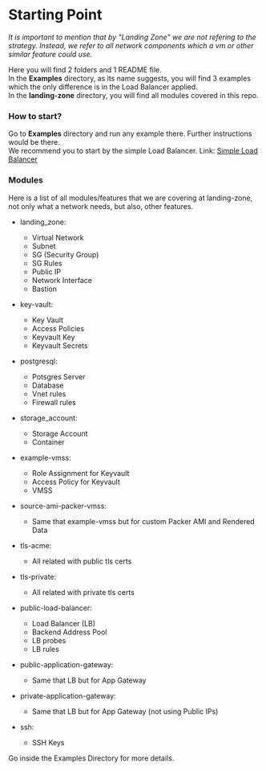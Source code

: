 # Starting Point
*It is important to mention that by "Landing Zone" we are not refering to the strategy. Instead, we refer to all network components which a vm or other similar feature could use.*

Here you will find 2 folders and 1 README file. \
In the **Examples** directory, as its name suggests, you will find 3 examples which the only difference is in the Load Balancer applied. \
In the **landing-zone** directory, you will find all modules covered in this repo.

### How to start?

Go to **Examples** directory and run any example there. Further instructions would be there. \
We recommend you to start by the simple Load Balancer.
Link: [Simple Load Balancer](Examples/example-public-load-balancer)


### Modules
Here is a list of all modules/features that we are covering at landing-zone, not only what a network needs, but also, other features.

- landing_zone:
    - Virtual Network
    - Subnet
    - SG (Security Group)
    - SG Rules
    - Public IP
    - Network Interface
    - Bastion

- key-vault:
    - Key Vault
    - Access Policies
    - Keyvault Key
    - Keyvault Secrets

- postgresql:
    - Potsgres Server
    - Database
    - Vnet rules
    - Firewall rules

- storage_account:
    - Storage Account
    - Container

- example-vmss:
    - Role Assignment for Keyvault
    - Access Policy for Keyvault
    - VMSS

- source-ami-packer-vmss:
    - Same that example-vmss but for custom Packer AMI and Rendered Data

- tls-acme:
    - All related with public tls certs

- tls-private:
    - All related with private tls certs

- public-load-balancer:
    - Load Balancer (LB)
    - Backend Address Pool
    - LB probes
    - LB rules

- public-application-gateway:
    - Same that LB but for App Gateway

- private-application-gateway:
    - Same that LB but for App Gateway (not using Public IPs)

- ssh:
    - SSH Keys


Go inside the Examples Directory for more details.

